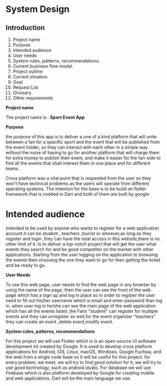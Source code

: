 System Design
========
## Introduction
1. Project name
2. Purpose
3. Intended audience
4. User needs 
5. System rules, patterns, recommendations.
6. Current business flow model.
7. Project outline 
8. Current situation 
9. Goal
10. Request List  
11. Glossary
12. Other requirements

__Project name__

The project name is : **Sport Event App**

__Purpose__

 the purpose of this app is to deliver a one of a kind platform that will unite between a fan for a specific sport and the event that will be published from the event holder, so they can interact with each other in a simple way without the noise of having to go for another platform that will charge them for extra money to publish their event, and make it easier for the fan-side to find all the events that shall interest them in one place and for different teams.

Cross platform was a vital point that is requested from the user so they won't have technical problems as the users will operate from different operating systems. The intention for the base is to be build on flutter framework that is codded in Dart and both of them are built by google.

# Intended audience

Intended to be used by anyone who wants to register for a web application account.it can be student , teachers ,tourist or whoever,as long as they register and login ,they can have the total access in this website,there is no other limit of it.
Is to deliver a top-notch project that will get the user what events they search for and be good competitor on the market with other applications. Starting from the user logging on the application to browsing the events then choosing the one they want to go for then getting the ticket and be ready to go.

__User Needs__

To use this web page, user needs to find the web page in any browser by using the name of the page, then the user can see the front of the web page which has a sign up and log in place so in order to register the user need to fill out his/her username which is email and enter password
than log in.
when user log in he/she can see the main page of the web application which has all the events listed ,the Fans "student" can register for multiple events and they can unregister as well,for the event organizer "teachers" they can create an event ,delete event,modify event.

__System rules, patterns, recommendations__

For this project we will use Flutter which is is an open-source UI software development kit created by Google. It is used to develop cross platform applications for Android, iOS, Linux, macOS, Windows, Google Fuchsia, and the web from a single code base so it will be useful for this project.
for every problem, we meet, we will try to find good solution for it, we will try to use good technology,
such as android studio.
For database we will use Firebase which is also platform developed by Google for creating mobile and web applications.
Dart will be the main language we use.
